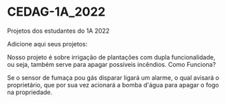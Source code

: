 # CEDAG-1A_2022
Projetos dos estudantes do 1A 2022

Adicione aqui seus projetos: 

Nosso projeto é sobre irrigação de plantações com dupla funcionalidade, ou seja, também serve para apagar possíveis incêndios. Como Funciona?

Se o sensor de fumaça pou gás disparar ligará um alarme, o qual avisará o proprietário, que por sua vez acionará a bomba d'água para apagar o fogo na propriedade.

